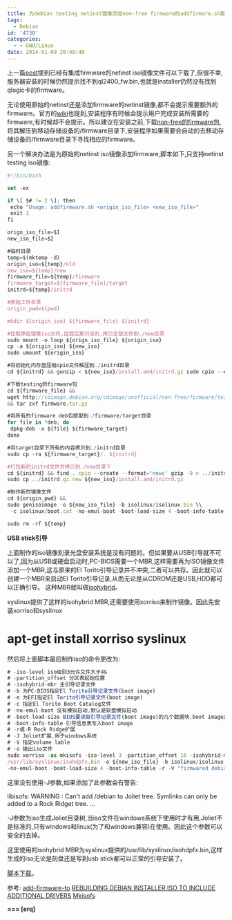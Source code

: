 ```yaml
---
title: 为debian testing netinst镜像添加non-free firmware的addfirmare.sh脚本
tags:
  - Debian
id: '4730'
categories:
  - - GNU/Linux
date: 2014-01-09 20:48:40
---
```



<!-- more -->
上一篇[post](https://openwares.net/linux/debian_testing_netinst_iso_add_non_free_firmware.html)提到已经有集成firmware的netinst iso镜像文件可以下载了,但很不幸,服务器安装的时候仍然提示找不到ql2400_fw.bin,也就是installer仍然没有找到qlogic卡的firmware。

 无论使用原始的netinst还是添加firmware的netinst镜像,都不会提示需要额外的firmware。官方的[wiki](https://wiki.debian.org/Firmware)也提到,安装程序有时候会提示用户完成安装所需要的firmware,有时候却不会提示。所以建议在安装之前,下载[non-free的firmware包](http://cdimage.debian.org/cdimage/unofficial/non-free/firmware/),将其解压到移动存储设备的/firmware目录下,安装程序如果需要会自动的去移动存储设备的/firmware目录下寻找相应的firmware。

另一个解决办法是为原始的netinst iso镜像添加firmware,脚本如下,只支持netinst testing iso镜像:

```js
#!/bin/bash

set -ex

if \[ $# != 2 \]; then
 echo "Usage: addfirmware.sh <origin_iso_file> <new_iso_file>"
 exit 1
fi

orign_iso_file=$1
new_iso_file=$2

#临时目录
temp=$(mktemp -d)
origin_iso=${temp}/old
new_iso=${temp}/new
firmware_file=${temp}/firmware
firmware_target=${firmware_file}/target
initrd=${temp}/initrd

#原始工作目录
origin_pwd=$(pwd)

mkdir ${origin_iso} ${firmware_file} ${initrd}

#挂载原始镜像iso文件,挂载后是只读的,拷贝全部文件到./new目录
sudo mount -o loop ${orign_iso_file} ${origin_iso}
cp -a ${origin_iso} ${new_iso}
sudo umount ${origin_iso}

#将初始化内存盘压缩cpio文件解压到./initrd目录
cd ${initrd} && gunzip < ${new_iso}/install.amd/initrd.gz sudo cpio --extract --preserve --verbose

#下载testing的firmware包
cd ${firmware_file} && 
wget http://cdimage.debian.org/cdimage/unofficial/non-free/firmware/testing/current/firmware.tar.gz 
&& tar zxf firmware.tar.gz

#将所有的firmware deb包提取到./firmware/target目录
for file in *deb; do
 dpkg-deb -x ${file} ${firmware_target}
done

#将target目录下所有的内容拷贝到./initrd目录
sudo cp -ra ${firmware_target}/. ${initrd}

#打包新的initrd文件并拷贝到./new目录下
cd ${initrd} && find . cpio --create --format='newc' gzip -9 > ../initrd.gz.new
sudo cp ../initrd.gz.new ${new_iso}/install.amd/initrd.gz

#制作新的镜像文件
cd ${origin_pwd} &&
sudo genisoimage -o ${new_iso_file} -b isolinux/isolinux.bin \\
 -c isolinux/boot.cat -no-emul-boot -boot-load-size 4 -boot-info-table -J -R ${new_iso}

sudo rm -rf ${temp}

```

**USB stick引导**

上面制作的iso镜像刻录光盘安装系统是没有问题的。但如果要从USB引导就不可以了,因为从USB或硬盘启动时,PC-BIOS需要一个MBR,这样需要再为ISO镜像文件添加一个MBR,这与原来的El Torito引导记录并不冲突,二者可以共存。因此就可以创建一个MBR来启动El Torito引导记录,从而无论是从CDROM还是USB,HDD都可以正确引导。
这种MBR就叫做[isohybrid](http://libburnia-project.org/wiki/FAQ#isohybrid)。

syslinux提供了这样的isohybrid MBR,还需要使用xorriso来制作镜像。因此先安装xorriso和syslinux

# apt-get install xorriso syslinux

然后将上面脚本最后制作iso的命令更改为:
```js
# -iso-level iso级别3允许文件大于4G
# -partition_offset 分区表起始位置
# -isohybrid-mbr 主引导记录文件
# -b 为PC-BIOS指定El Torito引导记录文件(boot image)
# -e 为EFI指定El Torito引导记录文件(boot image)
# -c 指定El Torito Boot Catalog文件
# -no-emul-boot 没有模拟启动,默认是软盘模拟启动
# -boot-load-size BIOS要读取引导记录文件(boot image)的几个数据块,boot image由-b参数指定。
# -boot-info-table 引导信息表写入boot image
# -r或-R Rock Ridge扩展 
# -J Joliet扩展,用于windows系统
# -V 指定volume lable
# -o 输出iso文件
sudo xorriso -as mkisofs -iso-level 3 -partition_offset 16 -isohybrid-mbr \\
/usr/lib/syslinux/isohdpfx.bin -o ${new_iso_file} -b isolinux/isolinux.bin -c isolinux/boot.cat \\
-no-emul-boot -boot-load-size 4 -boot-info-table -r -V "firmwared debian" ${new_iso}
```

这里没有使用-J参数,如果添加了此参数会有警告:

libisofs: WARNING : Can't add /debian to Joliet tree. Symlinks can
 only be added to a Rock Ridget tree.
...

-J参数为iso生成Joliet目录树,当iso文件在windows系统下使用时才有用,Joliet不是标准的,只有windows和linux(为了和windows兼容)在使用。因此这个参数可以安全的去掉。

这里使用的isohybrid MBR为syslinux提供的/usr/lib/syslinux/isohdpfx.bin,这样生成的iso无论是刻盘还是写到usb stick都可以正常的引导安装了。

[脚本下载](/downloads/addfirmware.sh)。

参考:
[add-firmware-to](https://github.com/YunoHost/cd_build/blob/master/add-firmware-to)
[REBUILDING DEBIAN INSTALLER ISO TO INCLUDE ADDITIONAL DRIVERS](http://lumux.co.uk/2012/08/09/rebuilding-debian-installer-iso-to-include-additional-drivers/)
[Mkisofs](http://wiki.osdev.org/Mkisofs)

**\===
\[erq\]**